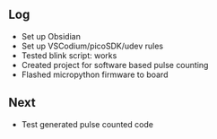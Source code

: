 
## Log
-  Set up Obsidian
-  Set up VSCodium/picoSDK/udev rules
-  Tested blink script: works
-  Created project for software based pulse counting
-  Flashed micropython firmware to board
## Next
-  Test generated pulse counted code